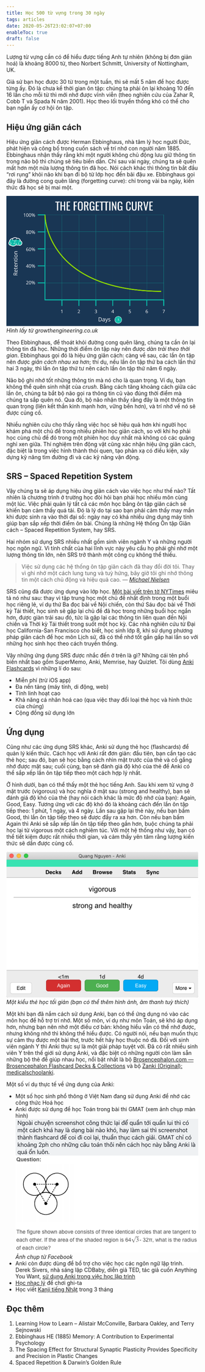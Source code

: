 ```yaml
---
title: Học 500 từ vựng trong 30 ngày
tags: articles
date: 2020-05-26T23:02:07+07:00
enableToc: true
draft: false
---
```


Lượng từ vựng cần có để hiểu được tiếng Anh tự nhiên (không bị đơn giản hoá) là khoảng 8000 từ, theo Norbert Schmitt, University of Nottingham, UK.

Giả sử bạn học được 30 từ trong một tuần, thì sẽ mất 5 năm để học được từng ấy. Đó là chưa kể thời gian ôn tập: chúng ta phải ôn lại khoảng 10 đến 16 lần cho mỗi từ thì mới nhớ được vĩnh viễn (theo nghiên cứu của Zahar R, Cobb T và Spada N năm 2001). Học theo lối truyền thống khó có thể cho bạn ngần ấy cơ hội ôn tập.

## Hiệu ứng giãn cách

Hiệu ứng giãn cách được Herman Ebbinghaus, nhà tâm lý học người Đức, phát hiện và công bố trong cuốn sách về trí nhớ con người năm 1885. Ebbinghaus nhận thấy rằng khi một người không chủ động lưu giữ thông tin trong não bộ thì chúng sẽ tiêu biến dần. Chỉ sau vài ngày, chúng ta sẽ quên mất hơn một nửa lượng thông tin đã học. Nói cách khác thì thông tin bắt đầu “rơi rụng” khỏi não khi bạn đi bộ từ lớp học đến bãi đậu xe. Ebbinghaus gọi đây là đường cong quên lãng (forgetting curve): chỉ trong vài ba ngày, kiến thức đã học sẽ bị mai một.

![](../images/the-forgetting-curve.png)_Hình lấy từ growthengineering.co.uk_

Theo Ebbinghaus, để thoát khỏi đường cong quên lãng, chúng ta cần ôn lại thông tin đã học. Những thời điểm ôn tập này nên được _dàn trải theo thời gian_. Ebbinghaus gọi đó là hiệu ứng giãn cách: càng về sau, các lần ôn tập nên được _giãn cách nhau xa hơn_; thí dụ, nếu lần ôn tập thứ ba cách lần thứ hai 3 ngày, thì lần ôn tập thứ tư nên cách lần ôn tập thứ năm 6 ngày.

Não bộ ghi nhớ tốt những thông tin mà nó cho là quan trọng. Ví dụ, bạn không thể quên sinh nhật của _crush_. Bằng cách tăng khoảng cách giữa các lần ôn, chúng ta bắt bộ não gọi ra thông tin cũ vào đúng thời điểm mà chúng ta sắp quên nó. Qua đó, bộ não nhận thấy rằng đây là một thông tin quan trọng (liên kết thần kinh mạnh hơn, vững bền hơn), và trí nhớ về nó sẽ được củng cố.

Nhiều nghiên cứu cho thấy rằng việc học sẽ hiệu quả hơn khi người học khám phá một chủ đề trong nhiều phiên học giãn cách, so với khi họ phải học cùng chủ đề đó trong một phiên học duy nhất mà không có các quãng nghỉ xen giữa. Thí nghiệm trên động vật cũng xác nhận hiệu ứng giãn cách, đặc biệt là trong việc hình thành thói quen, tạo phản xạ có điều kiện, xây dựng kỹ năng tìm đường đi và các kỹ năng vận động.

## SRS – Spaced Repetition System

Vậy chúng ta sẽ áp dụng hiệu ứng giãn cách vào việc học như thế nào? Tất nhiên là chương trình ở trường học đòi hỏi bạn phải học nhiều môn cùng một lúc. Việc phải quản lý tất cả các môn học bằng ôn tập giãn cách sẽ khiến bạn cảm thấy quá tải. Đó là lý do tại sao bạn phải cảm thấy may mắn khi được sinh ra vào thời đại số: ngày nay có khá nhiều ứng dụng máy tính giúp bạn sắp xếp thời điểm ôn bài. Chúng là những Hệ thống Ôn tập Giãn cách – Spaced Repetition System, hay SRS.

Hai nhóm sử dụng SRS nhiều nhất gồm sinh viên ngành Y và những người học ngôn ngữ. Vì tính chất của hai lĩnh vực này yêu cầu họ phải ghi nhớ một lượng thông tin lớn, nên SRS trở thành một công cụ không thể thiếu.

> Việc sử dụng các hệ thống ôn tập giãn cách đã thay đổi đời tôi. Thay vì ghi nhớ một cách lung tung và tuỳ hứng, bây giờ tôi ghi nhớ thông tin một cách chủ động và hiệu quả cao.
> — <cite>[Michael Nielsen](http://augmentingcognition.com/ltm.html)</cite>

SRS cũng đã được ứng dụng vào lớp học. [Một bài viết trên tờ NYTimes](https://www.nytimes.com/2011/09/11/opinion/sunday/quality-homework-a-smart-idea.html) miêu tả nó như sau: thay vì tập trung học một chủ đề nhất định trong một buổi học riêng lẻ, ví dụ thứ Ba đọc bài về Nội chiến, còn thứ Sáu đọc bài về Thời kỳ Tái thiết, học sinh sẽ gặp lại chủ đề đã học trong những buổi học ngắn hơn, được giàn trải sau đó, tức là gặp lại các thông tin liên quan đến Nội chiến và Thời kỳ Tái thiết trong suốt một học kỳ. Các nhà nghiên cứu từ Đại học California-San Francisco cho biết, học sinh lớp 8, khi sử dụng phương pháp giãn cách để học môn Lịch sử, đã có thể nhớ tốt gần gấp hai lần so với những học sinh học theo cách truyền thống.

Vậy những ứng dụng SRS được nhắc đến ở trên là gì? Những cái tên phổ biến nhất bao gồm SuperMemo, Anki, Memrise, hay Quizlet. Tôi dùng [Anki Flashcards](https://apps.ankiweb.net/) vì những lí do sau:

- Miễn phí (trừ iOS app)
- Đa nền tảng (máy tính, di động, web)
- Tính linh hoạt cao
- Khả năng cá nhân hoá cao (qua việc thay đổi loại thẻ học và hình thức của chúng)
- Cộng đồng sử dụng lớn

## Ứng dụng

Cũng như các ứng dụng SRS khác, Anki sử dụng thẻ học (flashcards) để quản lý kiến thức. Cách học với Anki rất đơn giản: đầu tiên, bạn cần tạo các thẻ học; sau đó, bạn sẽ học bằng cách nhìn mặt trước của thẻ và cố gắng nhớ được mặt sau; cuối cùng, bạn sẽ đánh giá độ khó của thẻ để Anki có thể sắp xếp lần ôn tập tiếp theo một cách hợp lý nhất.

Ở hình dưới, bạn có thể thấy một thẻ học tiếng Anh. Sau khi xem từ vựng ở mặt trước (vigorous) và học nghĩa ở mặt sau (strong and healthy), bạn sẽ đánh giá độ khó của thẻ (hay nói cách khác là mức độ nhớ của bạn): Again, Good, Easy. Tương ứng với các độ khó đó là khoảng cách đến lần ôn tập tiếp theo: 1 phút, 1 ngày, và 4 ngày. Lần sau gặp lại thẻ này, nếu bạn bấm Good, thì lần ôn tập tiếp theo sẽ được đẩy ra xa hơn. Còn nếu bạn bấm Again thì Anki sẽ sắp xếp lần ôn tập tiếp theo gần hơn, buộc chúng ta phải học lại từ vigorous một cách nghiêm túc. Với một hệ thống như vậy, bạn có thể tiết kiệm được rất nhiều thời gian, và cảm thấy yên tâm rằng lượng kiến thức sẽ dần được củng cố.

![](../images/anki-scrshot.png)_Một kiểu thẻ học tối giản (bạn có thể thêm hình ảnh, âm thanh tuỳ thích)_

Một khi bạn đã nắm cách sử dụng Anki, bạn có thể ứng dụng nó vào các môn học để hỗ trợ trí nhớ. Một số môn, ví dụ như môn Toán, sẽ khó áp dụng hơn, nhưng bạn nên nhớ một điều cơ bản: không hiểu vẫn có thể nhớ được, nhưng không nhớ thì không thể hiểu được. Có người nói, nếu bạn muốn thực sự cảm thụ được một bài thơ, trước hết hãy học thuộc nó đã. Đối với sinh viên ngành Y thì Anki thực sự là một giải pháp tuyệt vời. Đã có rất nhiều sinh viên Y trên thế giới sử dụng Anki, và đặc biệt có những người còn làm sẵn những bộ thẻ để giúp nhau học, nổi bật nhất là bộ [Brosencephalon.com — Brosencephalon Flashcard Decks & Collections](https://www.brosencephalon.com/flashcards) và bộ [Zanki (Original): medicalschoolanki](https://www.reddit.com/r/medicalschoolanki/comments/6cx6be/zanki_original/).

Một số ví dụ thực tế về ứng dụng của Anki:

- Một số học sinh phổ thông ở Việt Nam đang sử dụng Anki để nhớ các công thức Hoá học
- Anki được sử dụng để học Toán trong bài thi GMAT (xem ảnh chụp màn hình)
  ![](../images/anki-gmat.png)_Ảnh chụp từ Facebook_
- Anki còn được dùng để bổ trợ cho việc học các ngôn ngữ lập trình. Derek Sivers, nhà sáng lập CDBaby, diễn giả TED, tác giả cuốn Anything You Want, [sử dụng Anki trong việc học lập trình](https://sivers.org/srs)
- [Học nhạc lý](https://fretboardanatomy.com/anki/) để chơi ghi-ta
- Học viết [Kanji tiếng Nhật](https://www.fluentin3months.com/2k-kanji/) trong 3 tháng

## Đọc thêm

1. Learning How to Learn – Alistair McConville, Barbara Oakley, and Terry Sejnowski
2. Ebbinghaus HE (1885) Memory: A Contribution to Experimental Psychology
3. The Spacing Effect for Structural Synaptic Plasticity Provides Specificity and Precision in Plastic Changes
4. Spaced Repetition & Darwin’s Golden Rule
